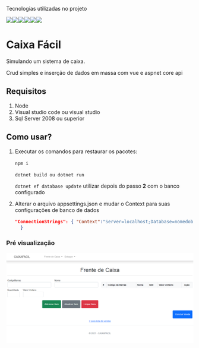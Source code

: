 Tecnologias utilizadas no projeto

<img src="https://img.shields.io/badge/Vue.js-35495E?style=for-the-badge&logo=vue.js&logoColor=4FC08D"><img src="https://img.shields.io/badge/HTML5-E34F26?style=for-the-badge&logo=html5&logoColor=white"><img src="https://img.shields.io/badge/CSS3-1572B6?style=for-the-badge&logo=css3&logoColor=white"><img src="https://img.shields.io/badge/Bootstrap-563D7C?style=for-the-badge&logo=bootstrap&logoColor=white"><img src="https://img.shields.io/badge/.NET-5C2D91?style=for-the-badge&logo=.net&logoColor=white"><img src="https://img.shields.io/badge/Microsoft_SQL_Server-CC2927?style=for-the-badge&logo=microsoft-sql-server&logoColor=white">

<h1>Caixa Fácil</h1>

Simulando um sistema de caixa.

Crud simples e inserção de dados em massa com vue e aspnet core api

## Requisitos

1. Node 
2. Visual studio code ou visual studio
3. Sql Server 2008 ou superior


<h2>Como usar?</h2>

1. Executar os comandos para restaurar os pacotes: 

   <code>npm i </code>

   <code>dotnet build ou dotnet run</code>

   <code>dotnet ef database update</code> utilizar depois do passo **2** com o banco configurado

2. Alterar o arquivo appsettings.json e mudar o Context para suas configurações de banco de dados

   ```json
   "ConnectionStrings": { "Context":"Server=localhost;Database=nomedobanco;Trusted_Connection=True;MultipleActiveResultSets=true;User ID=nomedeusuario;Password=senhadobanco;Integrated Security=False"
     }
   ```

   

<h3>Pré visualização</h3>

<img src="https://github.com/alex-silveira/caixa-facil/blob/master/img/preview.png?raw=true">